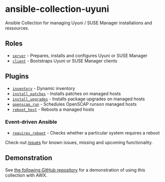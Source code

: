 # ansible-collection-uyuni

Ansible Collection for managing Uyuni / SUSE Manager installations and ressources.

## Roles

- [`server`](roles/server) - Prepares, installs and configures Uyuni or SUSE Manager
- [`client`](roles/client) - Bootstraps Uyuni or SUSE Manager clients

## Plugins

- [`inventory`](plugins/inventory/inventory.py) - Dynamic inventory
- [`install_patches`](plugins/modules/install_patches.py) - Installs patches on managed hosts
- [`install_upgrades`](plugins/modules/install_upgrades.py) - Installs package upgrades on managed hosts
- [`openscap_run`](plugins/modules/openscap_run.py) - Schedules OpenSCAP runson managed hosts
- [`reboot_host`](plugins/modules/reboot_host.py) - Reboots a managed hosts

### Event-driven Ansible

- [`requires_reboot`](extensions/eda/plugins/event_source/requires_reboot.py) - Checks whether a particular system requires a reboot

Check-out [issues](https://github.com/stdevel/ansible-collection-uyuni/issues) for known issues, missing and upcoming functionality.

## Demonstration

See [the following GitHub repository](https://github.com/stdevel/susecon-suma-aap-demo) for a demonstration of using this collection with AWX.
